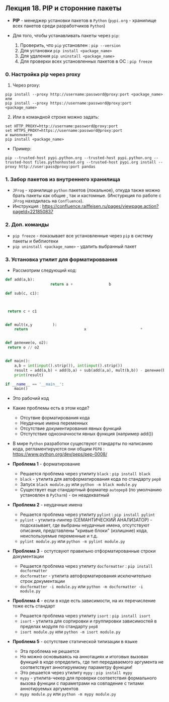 ## Лекция 18. PIP и сторонние пакеты

* **PIP** - менеджер установки пакетов в `Python` (`pypi.org` - хранилище всех пакетов среди разработчиков `Python`)

* Для того, чтобы устанавливать пакеты через `pip`:
    1. Проверить, что `pip` установлен : `pip --version`
    2. Для установки `pip install <package_name>`
    3. Для удаления `pip uninstall <package_name>`
    4. Для проверки всех установленных пакетов в ОС : `pip freeze`

### 0. Настройка pip через proxy

1) Через proxy:

```
pip install --proxy http://username:password@proxy:port <package_name>
или
pip install --proxy https://username:password@proxy:port <package_name>
```

2) Или в командной строке можно задать:
```
set HTTP_PROXY=http://username:password@proxy:port
set HTTPS_PROXY=https://username:password@proxy:port
и выполняете
pip install <package_name>
```
* Пример:
```
pip --trusted-host pypi.python.org --trusted-host pypi.python.org --trusted-host files.pythonhosted.org --trusted-host pypi.org install --proxy http://user:pass@proxy:port pandas
```


### 1. Забор пакетов из внутреннего хранилища
* `JFrog` - хранилище `python` пакетов (локальное), откуда также можно брать пакеты как общие , так и кастомные. (Инстуркция по работе с `JFrog` находилась на `Confluence`).
* Инструкция : https://confluence.raiffeisen.ru/pages/viewpage.action?pageId=221850837

### 2. Доп. команды
* `pip freeze` - показывает все установленные через `pip` в систему пакеты и библиотеки
* `pip uninstall <package_name>` - удалить выбранный пакет

### 3. Установка утилит для форматироввания
* Рассмотрим следующий код:
```py
def add(a,b):
                    return a +                b

def sub(c, c1):



 return c + c1


def mult(x,y         ):
    return                         x                        *                     y


def деление(o, o2):
 return o // o2


def main():
    a,b = int(input().strip()), int(input().strip())
    result = add(a,b) + add(b,a) + sub(add(a,a), mult(b,b)) - деление(b,a) ** 2 + add(a,b) + add(b,a) + sub(add(a,a), mult(b,b)) - деление(b,a) ** 2
    print(result)

if __name__ == '__main__':
    main() 
```

* Это рабочий код
* Какие проблемы есть в этом коде?
    * Отсутвие форматирования кода
    * Неудачные имена переменных 
    * Отсутствие документирования явных функций
    * Отстутствие однозначности явных функция (например add())

* В мире `Python` разработки существуют стандарты по написанию кода, регламентируются они общим `PEP8` : https://www.python.org/dev/peps/pep-0008/

* **Проблема 1** - форматирование
    * Решается проблема через утилиту `black` : `pip install black`
    * `black` - утилита для автоформатирования кода по стандарту `pep8`
    * Запуск `black module.py` или `python -m black module.py`
    * Существует еще стандартный форматер `autopep8` (по умолчанию установлен в `PyCharm`) - он неадекватный

* **Проблема 2** - неудачные имена
    * Решается проблема через утилиту `pylint` : `pip install pylint`
    * `pylint` - утилита-линтер (СЕМАНТИЧЕСКИЙ АНАЛИЗАТОР) - подсказывает, где выбраны неудачные имена, отсутствуют описания, представлены "кривые блоки" (излишние) кода, неиспользуемые переменные и т.д.
    * `pylint module.py` или `python -m pylint module.py`

* **Проблема 3** - остутсвуют правильно отформатированные строки документации
    * Решается проблема через утилиту `docformatter` : `pip install docformatter`
    * `docformatter` - утилита автоформатирования исключительно строк документации 
    * `docformatter -i module.py` или `python -m docformatter -i module.py`

* **Проблема 4** - если в коде есть зависимости, на их перечисление тоже есть стандарт
    * Решается проблема через утилиту `isort` : `pip install isort`
    * `isort` - утилита для сортировки и группировки зависимостей в пределах модуля по стандарту `pep8`
    * `isort module.py` или `python -m isort module.py`

* **Проблема 5** - остутствие статической типизации в языке
    * Эта проблема не решается
    * Но можно основываясь на аннотациях и итоговых вызовах функций в коде определить, где тип передаваемого аргумента не соответствует аннотируемому параметру функции!
    * Это решается через утилиту `mypy` : `pip install mypy`
    * `mypy` - утилита-чекер для проверки соответствия формального вызова функции с параметрами на совпадение с типами аннотируемых аргументов
    * `mypy module.py` или `python -m mypy module.py`
